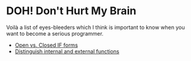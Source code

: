 # DOH! Don't Hurt My Brain

Voilà a list of eyes-bleeders which I think is important to know when you
want to become a serious programmer.

-  [Open vs. Closed IF forms](doh/open-closed-if-form)
-  [Distinguish internal and external functions](doh/external-functions)


